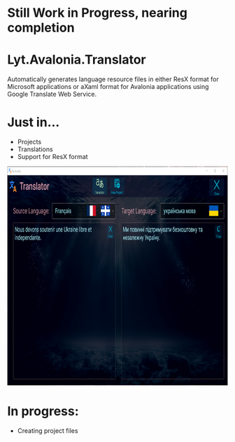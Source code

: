 # Still Work in Progress, nearing completion 

# Lyt.Avalonia.Translator
Automatically generates language resource files in either ResX format for Microsoft applications or 
aXaml format for Avalonia applications using Google Translate Web Service. 

# Just in...

- Projects
- Translations 
- Support for ResX format 

<p align="left"><img src="Screenshots\InteractiveTranslator.png" height="500"/>

# In progress: 

- Creating project files 
